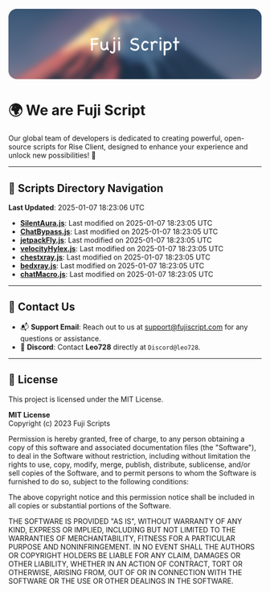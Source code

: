 ![Banner](.github/b.webp)

# 🌍 **We are Fuji Script**

Our global team of developers is dedicated to creating powerful, open-source scripts for Rise Client, designed to enhance your experience and unlock new possibilities! 🌟

---
<!-- SCRIPTS_NAVIGATION_START -->
## 📂 **Scripts Directory Navigation**

**Last Updated**: 2025-01-07 18:23:06 UTC

- **[SilentAura.js](scripts/SilentAura.js)**: Last modified on 2025-01-07 18:23:05 UTC
- **[ChatBypass.js](scripts/ChatBypass.js)**: Last modified on 2025-01-07 18:23:05 UTC
- **[jetpackFly.js](scripts/jetpackFly.js)**: Last modified on 2025-01-07 18:23:05 UTC
- **[velocityHylex.js](scripts/velocityHylex.js)**: Last modified on 2025-01-07 18:23:05 UTC
- **[chestxray.js](scripts/chestxray.js)**: Last modified on 2025-01-07 18:23:05 UTC
- **[bedxray.js](scripts/bedxray.js)**: Last modified on 2025-01-07 18:23:05 UTC
- **[chatMacro.js](scripts/chatMacro.js)**: Last modified on 2025-01-07 18:23:05 UTC

<!-- SCRIPTS_NAVIGATION_END -->

---

## 💬 **Contact Us**  
- 📬 **Support Email**: Reach out to us at [support@fujiscript.com](mailto:support@fujiscript.com) for any questions or assistance.  
- 💬 **Discord**: Contact **Leo728** directly at `Discord@leo728`.

---

## 📜 **License**

This project is licensed under the MIT License.  

**MIT License**  
Copyright (c) 2023 Fuji Scripts  

Permission is hereby granted, free of charge, to any person obtaining a copy of this software and associated documentation files (the "Software"), to deal in the Software without restriction, including without limitation the rights to use, copy, modify, merge, publish, distribute, sublicense, and/or sell copies of the Software, and to permit persons to whom the Software is furnished to do so, subject to the following conditions:  

The above copyright notice and this permission notice shall be included in all copies or substantial portions of the Software.  

THE SOFTWARE IS PROVIDED "AS IS", WITHOUT WARRANTY OF ANY KIND, EXPRESS OR IMPLIED, INCLUDING BUT NOT LIMITED TO THE WARRANTIES OF MERCHANTABILITY, FITNESS FOR A PARTICULAR PURPOSE AND NONINFRINGEMENT. IN NO EVENT SHALL THE AUTHORS OR COPYRIGHT HOLDERS BE LIABLE FOR ANY CLAIM, DAMAGES OR OTHER LIABILITY, WHETHER IN AN ACTION OF CONTRACT, TORT OR OTHERWISE, ARISING FROM, OUT OF OR IN CONNECTION WITH THE SOFTWARE OR THE USE OR OTHER DEALINGS IN THE SOFTWARE.  
